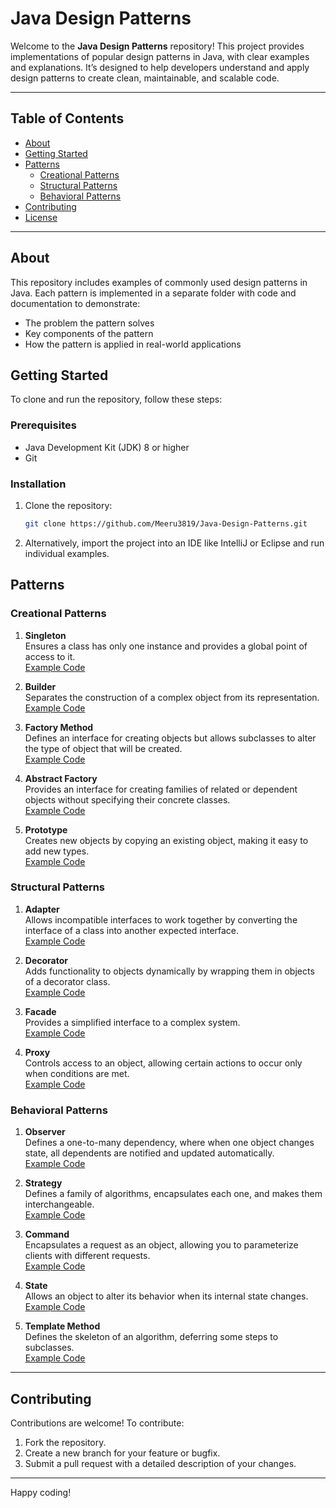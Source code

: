 

# Java Design Patterns

Welcome to the **Java Design Patterns** repository! This project provides implementations of popular design patterns in Java, with clear examples and explanations. It’s designed to help developers understand and apply design patterns to create clean, maintainable, and scalable code.

---

## Table of Contents

- [About](#about)
- [Getting Started](#getting-started)
- [Patterns](#patterns)
    - [Creational Patterns](#creational-patterns)
    - [Structural Patterns](#structural-patterns)
    - [Behavioral Patterns](#behavioral-patterns)
- [Contributing](#contributing)
- [License](#license)

---

## About

This repository includes examples of commonly used design patterns in Java. Each pattern is implemented in a separate folder with code and documentation to demonstrate:
- The problem the pattern solves
- Key components of the pattern
- How the pattern is applied in real-world applications

## Getting Started

To clone and run the repository, follow these steps:

### Prerequisites
- Java Development Kit (JDK) 8 or higher
- Git

### Installation

1. Clone the repository:
   ```bash
   git clone https://github.com/Meeru3819/Java-Design-Patterns.git
   ```
2. Alternatively, import the project into an IDE like IntelliJ or Eclipse and run individual examples.

## Patterns

### Creational Patterns

1. **Singleton**  
   Ensures a class has only one instance and provides a global point of access to it.  
   [Example Code](src/com/yourpackage/creational/singleton)

2. **Builder**  
   Separates the construction of a complex object from its representation.  
   [Example Code](Builder)

3. **Factory Method**  
   Defines an interface for creating objects but allows subclasses to alter the type of object that will be created.  
   [Example Code](src/com/yourpackage/creational/factorymethod)

4. **Abstract Factory**  
   Provides an interface for creating families of related or dependent objects without specifying their concrete classes.  
   [Example Code](src/com/yourpackage/creational/abstractfactory)

5. **Prototype**  
   Creates new objects by copying an existing object, making it easy to add new types.  
   [Example Code](src/com/yourpackage/creational/prototype)

### Structural Patterns

1. **Adapter**  
   Allows incompatible interfaces to work together by converting the interface of a class into another expected interface.  
   [Example Code](src/com/yourpackage/structural/adapter)

2. **Decorator**  
   Adds functionality to objects dynamically by wrapping them in objects of a decorator class.  
   [Example Code](src/com/yourpackage/structural/decorator)

3. **Facade**  
   Provides a simplified interface to a complex system.  
   [Example Code](src/com/yourpackage/structural/facade)

4. **Proxy**  
   Controls access to an object, allowing certain actions to occur only when conditions are met.  
   [Example Code](src/com/yourpackage/structural/proxy)

### Behavioral Patterns

1. **Observer**  
   Defines a one-to-many dependency, where when one object changes state, all dependents are notified and updated automatically.  
   [Example Code](src/com/yourpackage/behavioral/observer)

2. **Strategy**  
   Defines a family of algorithms, encapsulates each one, and makes them interchangeable.  
   [Example Code](src/com/yourpackage/behavioral/strategy)

3. **Command**  
   Encapsulates a request as an object, allowing you to parameterize clients with different requests.  
   [Example Code](src/com/yourpackage/behavioral/command)

4. **State**  
   Allows an object to alter its behavior when its internal state changes.  
   [Example Code](src/com/yourpackage/behavioral/state)

5. **Template Method**  
   Defines the skeleton of an algorithm, deferring some steps to subclasses.  
   [Example Code](src/com/yourpackage/behavioral/templatemethod)

---

## Contributing

Contributions are welcome! To contribute:
1. Fork the repository.
2. Create a new branch for your feature or bugfix.
3. Submit a pull request with a detailed description of your changes.

---

Happy coding!